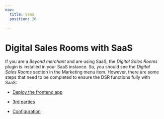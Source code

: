 ```yaml
---
nav:
  title: SaaS
  position: 20

---
```


# Digital Sales Rooms with SaaS

If you are a *Beyond merchant* and are using SaaS, the *Digital Sales Rooms* plugin is installed in your SaaS instance. So, you should see the *Digital Sales Rooms* section in the Marketing menu item.
However, there are some steps that need to be completed to ensure the DSR functions fully with SaaS:

- [Deploy the frontend app](../app-deployment/index.md)

- [3rd parties](../../setup-3rd-party/index.md)

- [Configuration](../../configuration/index.md)
